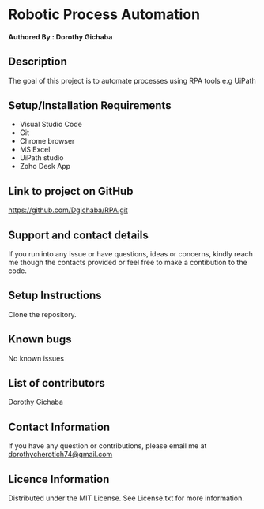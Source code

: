 # Robotic Process Automation
#### Authored By : **Dorothy Gichaba**
## Description
The goal of this project is to automate processes using RPA tools e.g UiPath 
## Setup/Installation Requirements
* Visual Studio Code
* Git
* Chrome browser
* MS Excel
* UiPath studio
* Zoho Desk App
## Link to project on GitHub
https://github.com/Dgichaba/RPA.git
## Support and contact details
If you run into any issue or have questions, ideas or concerns, kindly reach me though the contacts provided or feel free to make a contibution to the code.
## Setup Instructions
Clone the repository.
## Known bugs
No known issues
## List of contributors 
Dorothy Gichaba
## Contact Information
If you have any question or contributions, please email me at dorothycherotich74@gmail.com
## Licence Information
Distributed under the MIT License. See License.txt for more information.

